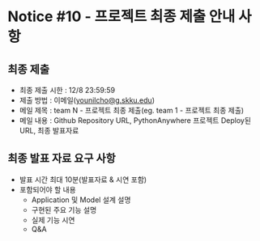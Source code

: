 # Notice #10 - 프로젝트 최종 제출 안내 사항
## 최종 제출
* 최종 제출 시한 : 12/8 23:59:59
* 제출 방법 : 이메일(younilcho@g.skku.edu)
* 메일 제목 : team N - 프로젝트 최종 제출(eg. team 1 - 프로젝트 최종 제출)
* 메일 내용 : Github Repository URL, PythonAnywhere 프로젝트 Deploy된 URL, 최종 발표자료

## 최종 발표 자료 요구 사항
* 발표 시간 최대 10분(발표자료 & 시연 포함)
* 포함되어야 할 내용
    * Application 및 Model 설계 설명
    * 구현된 주요 기능 설명
    * 실제 기능 시연
    * Q&A
